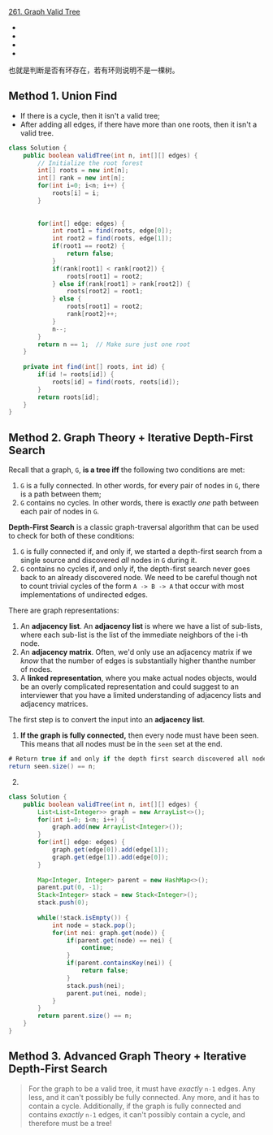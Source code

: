 [261. Graph Valid Tree](https://leetcode.com/problems/graph-valid-tree/)

*
*
*
*

也就是判断是否有环存在，若有环则说明不是一棵树。

## Method 1. Union Find
* If there is a cycle, then it isn't a valid tree;
* After adding all edges, if there have more than one roots, then it isn't a valid tree.
```java 
class Solution {
    public boolean validTree(int n, int[][] edges) {
        // Initialize the root forest
        int[] roots = new int[n];
        int[] rank = new int[n];
        for(int i=0; i<n; i++) {
            roots[i] = i;
        }
        
        
        for(int[] edge: edges) {
            int root1 = find(roots, edge[0]);
            int root2 = find(roots, edge[1]);
            if(root1 == root2) {
                return false;
            }
            if(rank[root1] < rank[root2]) {
                roots[root1] = root2;
            } else if(rank[root1] > rank[root2]) {
                roots[root2] = root1;
            } else {
                roots[root1] = root2;
                rank[root2]++;
            }
            n--;
        }
        return n == 1;  // Make sure just one root
    }
    
    private int find(int[] roots, int id) {
        if(id != roots[id]) {
            roots[id] = find(roots, roots[id]);
        }
        return roots[id];
    }
}
```


## Method 2. Graph Theory + Iterative Depth-First Search
Recall that a graph, `G`, **is a tree iff** the following two conditions are met:
1. `G` is a fully connected. In other words, for every pair of nodes in `G`, there is a path between them;
2. `G` contains no cycles. In other words, there is exactly *one* path between each pair of nodes in `G`.

**Depth-First Search** is a classic graph-traversal algorithm that can be used to check for both of these conditions:
1. `G` is fully connected if, and only if, we started a depth-first search from a single source and discovered *all* nodes in `G` during it.
2. `G` contains no cycles if, and only if, the depth-first search never goes back to an already discovered node.
We need to be careful though not to count trivial cycles of the form `A -> B -> A` that occur with most implementations of undirected edges.

There are graph representations:
1. An **adjacency list**. An **adjacency list** is where we have a list of sub-lists, where each sub-list is the list of the immediate neighbors of the i-th node.
2. An **adjacency matrix**. Often, we'd only use an adjacency matrix if we *know* that the number of edges is substantially higher thanthe number of nodes.
3. A **linked representation**, where you make actual nodes objects, would be an overly complicated representation and could suggest to an interviewer that you have a limited understanding of adjacency lists and adjacency matrices.

The first step is to convert the input into an **adjacency list**. 
1. **If the graph is fully connected,** then every node must have been seen. This means that all nodes must be in the `seen` set at the end.
```java 
# Return true if and only if the depth first search discovered all nodes.
return seen.size() == n;
```
2. 

```java 
class Solution {
    public boolean validTree(int n, int[][] edges) {
        List<List<Integer>> graph = new ArrayList<>();
        for(int i=0; i<n; i++) {
            graph.add(new ArrayList<Integer>());
        }
        for(int[] edge: edges) {
            graph.get(edge[0]).add(edge[1]);
            graph.get(edge[1]).add(edge[0]);
        }
        
        Map<Integer, Integer> parent = new HashMap<>();
        parent.put(0, -1);
        Stack<Integer> stack = new Stack<Integer>();
        stack.push(0);
        
        while(!stack.isEmpty()) {
            int node = stack.pop();
            for(int nei: graph.get(node)) {
                if(parent.get(node) == nei) {
                    continue;
                }
                if(parent.containsKey(nei)) {
                    return false;
                }
                stack.push(nei);
                parent.put(nei, node);
            }
        }
        return parent.size() == n;
    }
}
``` 


## Method 3. Advanced Graph Theory + Iterative Depth-First Search
> For the graph to be a valid tree, it must have *exactly* `n-1` edges.
> Any less, and it can't possibly be fully connected.
> Any more, and it has to contain a cycle.
> Additionally, if the graph is fully connected and contains *exactly* `n-1` edges, it can't possibly contain a cycle, and therefore must be a tree!

